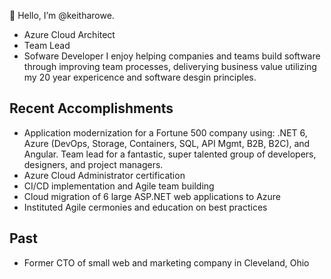 👋 Hello, I’m @keitharowe. 
- Azure Cloud Architect
- Team Lead
- Sofware Developer
I enjoy helping companies and teams build software through improving team processes, deliverying business value utilizing my 20 year expericence and software desgin principles.

## Recent Accomplishments
- Application modernization for a Fortune 500 company using: .NET 6, Azure (DevOps, Storage, Containers, SQL, API Mgmt, B2B, B2C), and Angular. Team lead for a fantastic, super talented group of developers, designers, and project managers.
- Azure Cloud Administrator certification
- CI/CD implementation and Agile team building
- Cloud migration of 6 large ASP.NET web applications to Azure
- Instituted Agile cermonies and education on best practices

## Past
- Former CTO of small web and marketing company in Cleveland, Ohio 

<!---
keitharowe/keitharowe is a ✨ special ✨ repository because its `README.md` (this file) appears on your GitHub profile.
You can click the Preview link to take a look at your changes.
--->
